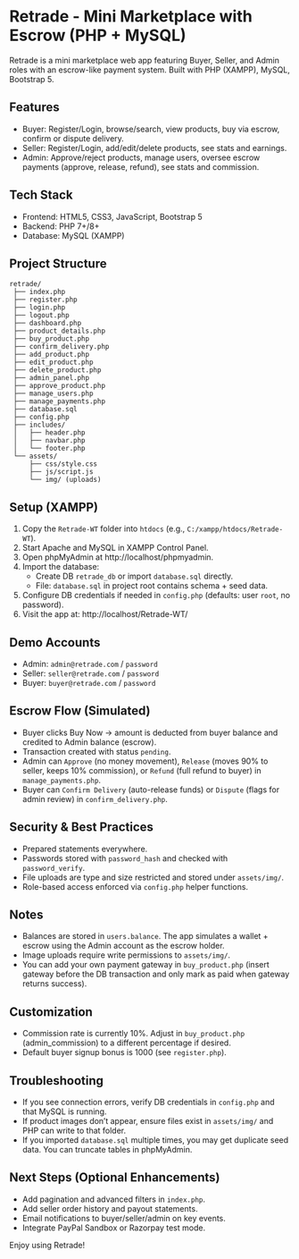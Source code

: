 # Retrade - Mini Marketplace with Escrow (PHP + MySQL)

Retrade is a mini marketplace web app featuring Buyer, Seller, and Admin roles with an escrow-like payment system. Built with PHP (XAMPP), MySQL, Bootstrap 5.

## Features
- Buyer: Register/Login, browse/search, view products, buy via escrow, confirm or dispute delivery.
- Seller: Register/Login, add/edit/delete products, see stats and earnings.
- Admin: Approve/reject products, manage users, oversee escrow payments (approve, release, refund), see stats and commission.

## Tech Stack
- Frontend: HTML5, CSS3, JavaScript, Bootstrap 5
- Backend: PHP 7+/8+
- Database: MySQL (XAMPP)

## Project Structure
```
retrade/
 ├── index.php
 ├── register.php
 ├── login.php
 ├── logout.php
 ├── dashboard.php
 ├── product_details.php
 ├── buy_product.php
 ├── confirm_delivery.php
 ├── add_product.php
 ├── edit_product.php
 ├── delete_product.php
 ├── admin_panel.php
 ├── approve_product.php
 ├── manage_users.php
 ├── manage_payments.php
 ├── database.sql
 ├── config.php
 ├── includes/
 │   ├── header.php
 │   ├── navbar.php
 │   └── footer.php
 └── assets/
     ├── css/style.css
     ├── js/script.js
     └── img/ (uploads)
```

## Setup (XAMPP)
1. Copy the `Retrade-WT` folder into `htdocs` (e.g., `C:/xampp/htdocs/Retrade-WT`).
2. Start Apache and MySQL in XAMPP Control Panel.
3. Open phpMyAdmin at http://localhost/phpmyadmin.
4. Import the database:
   - Create DB `retrade_db` or import `database.sql` directly.
   - File: `database.sql` in project root contains schema + seed data.
5. Configure DB credentials if needed in `config.php` (defaults: user `root`, no password).
6. Visit the app at: http://localhost/Retrade-WT/

## Demo Accounts
- Admin: `admin@retrade.com` / `password`
- Seller: `seller@retrade.com` / `password`
- Buyer: `buyer@retrade.com` / `password`

## Escrow Flow (Simulated)
- Buyer clicks Buy Now -> amount is deducted from buyer balance and credited to Admin balance (escrow).
- Transaction created with status `pending`.
- Admin can `Approve` (no money movement), `Release` (moves 90% to seller, keeps 10% commission), or `Refund` (full refund to buyer) in `manage_payments.php`.
- Buyer can `Confirm Delivery` (auto-release funds) or `Dispute` (flags for admin review) in `confirm_delivery.php`.

## Security & Best Practices
- Prepared statements everywhere.
- Passwords stored with `password_hash` and checked with `password_verify`.
- File uploads are type and size restricted and stored under `assets/img/`.
- Role-based access enforced via `config.php` helper functions.

## Notes
- Balances are stored in `users.balance`. The app simulates a wallet + escrow using the Admin account as the escrow holder.
- Image uploads require write permissions to `assets/img/`.
- You can add your own payment gateway in `buy_product.php` (insert gateway before the DB transaction and only mark as paid when gateway returns success).

## Customization
- Commission rate is currently 10%. Adjust in `buy_product.php` (admin_commission) to a different percentage if desired.
- Default buyer signup bonus is 1000 (see `register.php`).

## Troubleshooting
- If you see connection errors, verify DB credentials in `config.php` and that MySQL is running.
- If product images don’t appear, ensure files exist in `assets/img/` and PHP can write to that folder.
- If you imported `database.sql` multiple times, you may get duplicate seed data. You can truncate tables in phpMyAdmin.

## Next Steps (Optional Enhancements)
- Add pagination and advanced filters in `index.php`.
- Add seller order history and payout statements.
- Email notifications to buyer/seller/admin on key events.
- Integrate PayPal Sandbox or Razorpay test mode.

Enjoy using Retrade!
